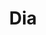---
title: "Dia"
url: /ciudad-autonoma-de-buenos-aires/dia-avenida-francisco-beiro/
shop: Supermarkt
---